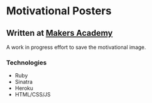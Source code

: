 <h1>Motivational Posters</h1>

<h2>Written at <a href="http://www.makersacademy.com/">Makers Academy</a></h2>

A work in progress effort to save the motivational image.

<h3>Technologies</h3>
<ul>
<li>Ruby</li>
<li>Sinatra</li>
<li>Heroku</li>
<li>HTML/CSS/JS</li>
</ul>
